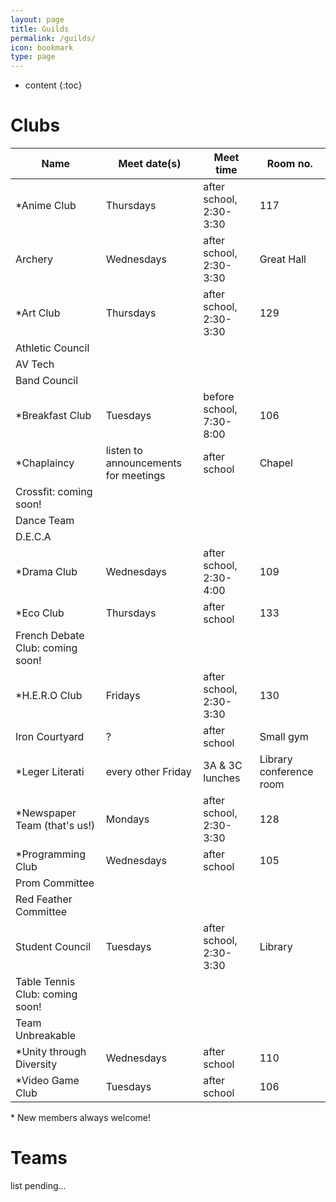 ```yaml
---
layout: page
title: Guilds
permalink: /guilds/
icon: bookmark
type: page
---
```


* content
{:toc}

# Clubs

Name|Meet date(s)|Meet time|Room no.
 ------|----------|---------|--------
 <nowiki>*</nowiki>Anime Club|Thursdays|after school, 2:30-3:30|117
 Archery|Wednesdays|after school, 2:30-3:30|Great Hall
 <nowiki>*</nowiki>Art Club|Thursdays|after school, 2:30-3:30|129
 Athletic Council| | |
 AV Tech| | |
 Band Council| | |
 <nowiki>*</nowiki>Breakfast Club|Tuesdays|before school, 7:30-8:00|106
 <nowiki>*</nowiki>Chaplaincy|listen to announcements for meetings|after school|Chapel
 Crossfit: coming soon!| | |
 Dance Team| | |
 D.E.C.A| | |
 <nowiki>*</nowiki>Drama Club|Wednesdays|after school, 2:30-4:00|109
 <nowiki>*</nowiki>Eco Club|Thursdays|after school|133
 French Debate Club: coming soon!| | |
 <nowiki>*</nowiki>H.E.R.O Club|Fridays|after school, 2:30-3:30|130
 Iron Courtyard|?|after school|Small gym
 <nowiki>*</nowiki>Leger Literati|every other Friday|3A & 3C lunches|Library conference room
 <nowiki>*</nowiki>Newspaper Team (that's us!)|Mondays|after school, 2:30-3:30|128
 <nowiki>*</nowiki>Programming Club|Wednesdays|after school|105
 Prom Committee| | |
 Red Feather Committee| | |
 Student Council|Tuesdays|after school, 2:30-3:30|Library
 Table Tennis Club: coming soon!| | |
 Team Unbreakable| | |
 <nowiki>*</nowiki>Unity through Diversity|Wednesdays|after school|110
 <nowiki>*</nowiki>Video Game Club|Tuesdays|after school|106

<nowiki>*</nowiki> New members always welcome!

# Teams
list pending...

